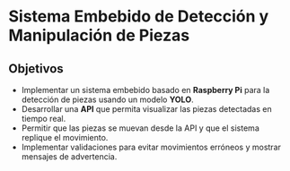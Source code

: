 # Sistema Embebido de Detección y Manipulación de Piezas  

## Objetivos  
- Implementar un sistema embebido basado en **Raspberry Pi** para la detección de piezas usando un modelo **YOLO**.  
- Desarrollar una **API** que permita visualizar las piezas detectadas en tiempo real.  
- Permitir que las piezas se muevan desde la API y que el sistema replique el movimiento.  
- Implementar validaciones para evitar movimientos erróneos y mostrar mensajes de advertencia.  

